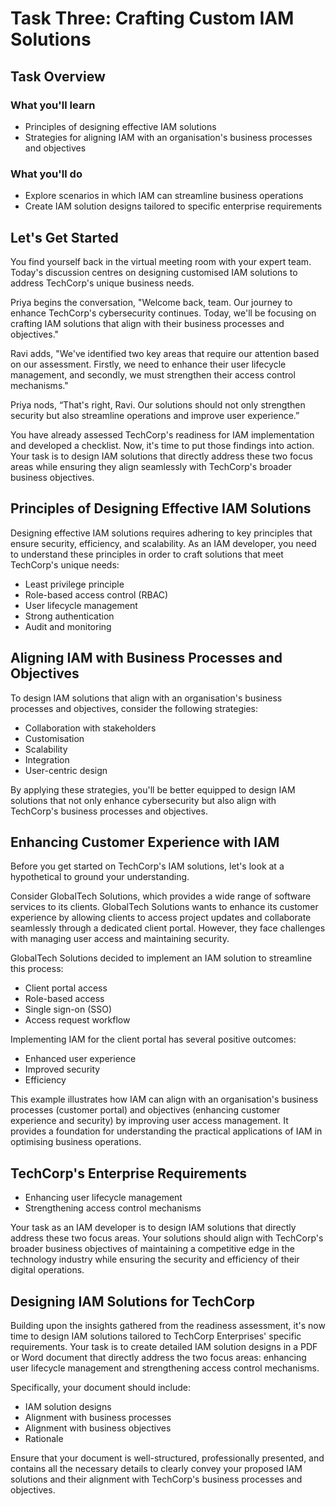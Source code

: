 # Task Three: Crafting Custom IAM Solutions

## Task Overview

### What you'll learn
- Principles of designing effective IAM solutions
- Strategies for aligning IAM with an organisation's business processes and objectives

### What you'll do
- Explore scenarios in which IAM can streamline business operations
- Create IAM solution designs tailored to specific enterprise requirements

## Let's Get Started

You find yourself back in the virtual meeting room with your expert team. Today's discussion centres on designing customised IAM solutions to address TechCorp's unique business needs.

Priya begins the conversation, "Welcome back, team. Our journey to enhance TechCorp's cybersecurity continues. Today, we'll be focusing on crafting IAM solutions that align with their business processes and objectives."

Ravi adds, "We've identified two key areas that require our attention based on our assessment. Firstly, we need to enhance their user lifecycle management, and secondly, we must strengthen their access control mechanisms."

Priya nods, “That's right, Ravi. Our solutions should not only strengthen security but also streamline operations and improve user experience.”

You have already assessed TechCorp's readiness for IAM implementation and developed a checklist. Now, it's time to put those findings into action. Your task is to design IAM solutions that directly address these two focus areas while ensuring they align seamlessly with TechCorp's broader business objectives.

## Principles of Designing Effective IAM Solutions

Designing effective IAM solutions requires adhering to key principles that ensure security, efficiency, and scalability. As an IAM developer, you need to understand these principles in order to craft solutions that meet TechCorp's unique needs:

- Least privilege principle
- Role-based access control (RBAC)
- User lifecycle management
- Strong authentication
- Audit and monitoring

## Aligning IAM with Business Processes and Objectives

To design IAM solutions that align with an organisation's business processes and objectives, consider the following strategies:

- Collaboration with stakeholders
- Customisation
- Scalability
- Integration
- User-centric design

By applying these strategies, you'll be better equipped to design IAM solutions that not only enhance cybersecurity but also align with TechCorp's business processes and objectives.

## Enhancing Customer Experience with IAM

Before you get started on TechCorp's IAM solutions, let's look at a hypothetical to ground your understanding.

Consider GlobalTech Solutions, which provides a wide range of software services to its clients. GlobalTech Solutions wants to enhance its customer experience by allowing clients to access project updates and collaborate seamlessly through a dedicated client portal. However, they face challenges with managing user access and maintaining security.

GlobalTech Solutions decided to implement an IAM solution to streamline this process:

- Client portal access
- Role-based access
- Single sign-on (SSO)
- Access request workflow

Implementing IAM for the client portal has several positive outcomes:

- Enhanced user experience
- Improved security
- Efficiency

This example illustrates how IAM can align with an organisation's business processes (customer portal) and objectives (enhancing customer experience and security) by improving user access management. It provides a foundation for understanding the practical applications of IAM in optimising business operations.

## TechCorp's Enterprise Requirements

- Enhancing user lifecycle management
- Strengthening access control mechanisms

Your task as an IAM developer is to design IAM solutions that directly address these two focus areas. Your solutions should align with TechCorp's broader business objectives of maintaining a competitive edge in the technology industry while ensuring the security and efficiency of their digital operations.

## Designing IAM Solutions for TechCorp

Building upon the insights gathered from the readiness assessment, it's now time to design IAM solutions tailored to TechCorp Enterprises' specific requirements. Your task is to create detailed IAM solution designs in a PDF or Word document that directly address the two focus areas: enhancing user lifecycle management and strengthening access control mechanisms.

Specifically, your document should include:

- IAM solution designs
- Alignment with business processes
- Alignment with business objectives
- Rationale

Ensure that your document is well-structured, professionally presented, and contains all the necessary details to clearly convey your proposed IAM solutions and their alignment with TechCorp's business processes and objectives.
